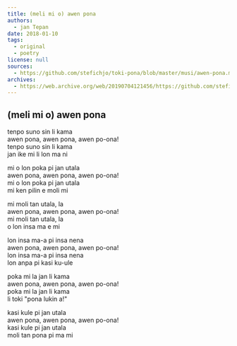 ```yaml
---
title: (meli mi o) awen pona
authors:
  - jan Tepan
date: 2018-01-10
tags:
  - original
  - poetry
license: null
sources:
  - https://github.com/stefichjo/toki-pona/blob/master/musi/awen-pona.md
archives:
  - https://web.archive.org/web/20190704121456/https://github.com/stefichjo/toki-pona/blob/master/musi/awen-pona.md
---
```


## (meli mi o) awen pona

tenpo suno sin li kama  \
awen pona, awen pona, awen po-ona!  \
tenpo suno sin li kama  \
jan ike mi li lon ma ni

mi o lon poka pi jan utala  \
awen pona, awen pona, awen po-ona!  \
mi o lon poka pi jan utala  \
mi ken pilin e moli mi

mi moli tan utala, la  \
awen pona, awen pona, awen po-ona!  \
mi moli tan utala, la  \
o lon insa ma e mi

lon insa ma-a pi insa nena  \
awen pona, awen pona, awen po-ona!  \
lon insa ma-a pi insa nena  \
lon anpa pi kasi ku-ule

poka mi la jan li kama  \
awen pona, awen pona, awen po-ona!  \
poka mi la jan li kama  \
li toki "pona lukin a!"

kasi kule pi jan utala  \
awen pona, awen pona, awen po-ona!  \
kasi kule pi jan utala  \
moli tan pona pi ma mi
